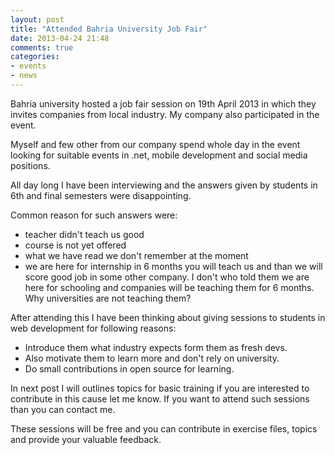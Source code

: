 ```yaml
---
layout: post
title: "Attended Bahria University Job Fair"
date: 2013-04-24 21:48
comments: true
categories: 
- events
- news
---
```


Bahria university hosted a job fair session on 19th April 2013 in which they invites companies from local industry. My company also participated in the event. 

Myself and few other from our company spend whole day in the event looking for suitable events in .net, mobile development and social media positions.

All day long I have been interviewing and the answers given by students in 6th and final semesters were disappointing. 

Common reason for such answers were:

* teacher didn't teach us good
* course is not yet offered
* what we have read we don't remember at the moment
* we are here for internship in 6 months you will teach us and than we will score good job in some other company. I don't who told them we are here for schooling and companies will be teaching them for 6 months. Why universities are not teaching them?

After attending this I have been thinking about giving sessions to students in web development for following reasons:

* Introduce them what industry expects form them as fresh devs.
* Also motivate them to learn more and don't rely on university.
* Do small contributions in open source for learning.

In next post I will outlines topics for basic training if you are interested to contribute in this cause let me know. If you want to attend such sessions than you can contact me.

These sessions will be free and you can contribute in exercise files, topics and provide your valuable feedback.
